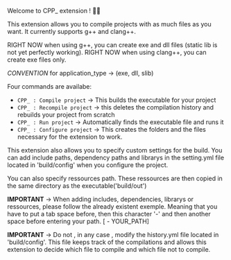Welcome to CPP\_ extension ! 🚀🚀

This extension allows you to compile projects with as much files as you want. It currently supports g++ and clang++.

RIGHT NOW when using g++, you can create exe and dll files (static lib is not yet perfectly working).
RIGHT NOW when using clang++, you can create exe files only.

_CONVENTION_ for application_type -> (exe, dll, slib)

Four commands are availabe:

- `CPP_ : Compile project` -> This builds the executable for your project
- `CPP_ : Recompile project` -> this deletes the compilation history and rebuilds your project from scratch
- `CPP_ : Run project` -> Automatically finds the executable file and runs it
- `CPP_ : Configure project` -> This creates the folders and the files necessary for the extension to work.

This extension also allows you to specify custom settings for the build. You can add include paths, dependency paths and librarys in the setting.yml file located in 'build/config' when you configure the project.

You can also specify ressources path. These ressources are then copied in the same directory as the executable('build/out')

**IMPORTANT** -> When adding includes, dependencies, librarys or ressources, please follow the already existent exemple. Meaning that you have to put a tab space before, then this character '-' and then another space before entering your path. [ - YOUR_PATH]

**IMPORTANT** -> Do not , in any case , modify the history.yml file located in 'build/config'. This file keeps track of the compilations and allows this extension to decide which file to compile and which file not to compile.
